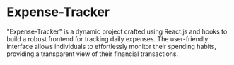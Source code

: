 # Expense-Tracker
"Expense-Tracker" is a dynamic project crafted using React.js and hooks to build a robust frontend for tracking daily expenses. The user-friendly interface allows individuals to effortlessly monitor their spending habits, providing a transparent view of their financial transactions.
